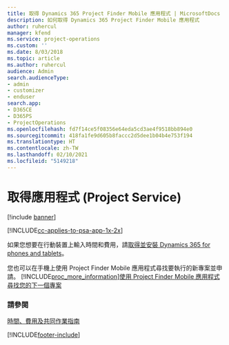 ```yaml
---
title: 取得 Dynamics 365 Project Finder Mobile 應用程式 | MicrosoftDocs
description: 如何取得 Dynamics 365 Project Finder Mobile 應用程式
author: ruhercul
manager: kfend
ms.service: project-operations
ms.custom: ''
ms.date: 8/03/2018
ms.topic: article
ms.author: ruhercul
audience: Admin
search.audienceType:
- admin
- customizer
- enduser
search.app:
- D365CE
- D365PS
- ProjectOperations
ms.openlocfilehash: fd7f14ce5f08356e64eda5cd3ae4f9518bb894e0
ms.sourcegitcommit: 418fa1fe9d605b8faccc2d5dee1b04b4e753f194
ms.translationtype: HT
ms.contentlocale: zh-TW
ms.lasthandoff: 02/10/2021
ms.locfileid: "5149218"
---
```

# <a name="get-the-apps-project-service"></a>取得應用程式 (Project Service)

[!include [banner](../includes/psa-now-project-operations.md)]

[!INCLUDE[cc-applies-to-psa-app-1x-2x](../includes/cc-applies-to-psa-app-1x-2x.md)]

如果您想要在行動裝置上輸入時間和費用，請[取得並安裝 Dynamics 365 for phones and tablets](https://docs.microsoft.com/dynamics365/mobile-app/dynamics-365-phones-tablets-users-guide)。  
  
 您也可以在手機上使用 Project Finder Mobile 應用程式尋找要執行的新專案並申請。 [!INCLUDE[proc_more_information](../includes/proc-more-information.md)][使用 Project Finder Mobile 應用程式尋找您的下一個專案](../psa/find-next-project-finder-mobile-app.md) 
  
### <a name="see-also"></a>請參閱  
 [時間、費用及共同作業指南](../psa/time-expense-collaboration-guide.md)


[!INCLUDE[footer-include](../includes/footer-banner.md)]
